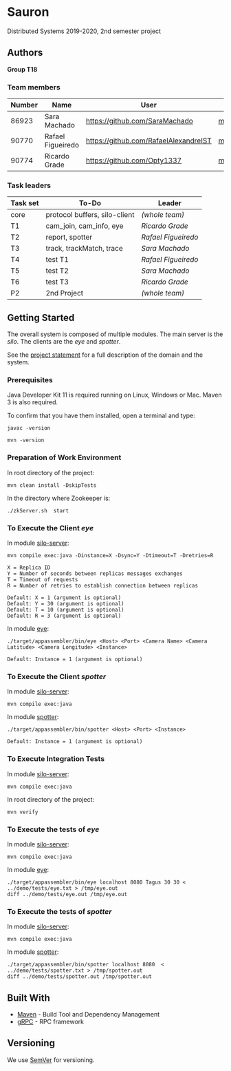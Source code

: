 # Sauron

Distributed Systems 2019-2020, 2nd semester project

## Authors
**Group T18**

### Team members
| Number | Name | User | Email |
|--------|-------------------|-----------------------------------------|-----------------------------------------------------------------|
| 86923  | Sara Machado      | <https://github.com/SaraMachado>        | <mailto:sara.f.machado@tecnico.ulisboa.pt>                      |
| 90770  | Rafael Figueiredo | <https://github.com/RafaelAlexandreIST> | <mailto:rafael.alexandre.roberto.figueiredo@tecnico.ulisboa.pt> |
| 90774  | Ricardo Grade     | <https://github.com/Opty1337>           | <mailto:ricardo.grade@tecnico.ulisboa.pt>                       |

### Task leaders
| Task set | To-Do | Leader |
| ---------|-------------------------------| --------------------|
| core     | protocol buffers, silo-client | _(whole team)_      |
| T1       | cam_join, cam_info, eye       | _Ricardo Grade_     |
| T2       | report, spotter               | _Rafael Figueiredo_ |
| T3       | track, trackMatch, trace      | _Sara Machado_      |
| T4       | test T1                       | _Rafael Figueiredo_ |
| T5       | test T2                       | _Sara Machado_      |
| T6       | test T3                       | _Ricardo Grade_     |
| P2       | 2nd Project                   | _(whole team)_      |

## Getting Started

The overall system is composed of multiple modules.
The main server is the _silo_.
The clients are the _eye_ and _spotter_.

See the [project statement](https://github.com/Opty-Forks/Sauron) for a full description of the domain and the system.

### Prerequisites

Java Developer Kit 11 is required running on Linux, Windows or Mac.
Maven 3 is also required.

To confirm that you have them installed, open a terminal and type:

```
javac -version

mvn -version
```

### Preparation of Work Environment
In root directory of the project:
```
mvn clean install -DskipTests
```

In the directory where Zookeeper is:
```
./zkServer.sh  start
```

### To Execute the Client *eye*
In module [silo-server](silo-server/):
```
mvn compile exec:java -Dinstance=X -Dsync=Y -Dtimeout=T -Dretries=R

X = Replica ID
Y = Number of seconds between replicas messages exchanges
T = Timeout of requests
R = Number of retries to establish connection between replicas

Default: X = 1 (argument is optional)
Default: Y = 30 (argument is optional)
Default: T = 10 (argument is optional)
Default: R = 3 (argument is optional)
```
In module [eye](eye/):
```
./target/appassembler/bin/eye <Host> <Port> <Camera Name> <Camera Latitude> <Camera Longitude> <Instance>

Default: Instance = 1 (argument is optional)
```

### To Execute the Client *spotter*
In module [silo-server](silo-server/):
```
mvn compile exec:java
```
In module [spotter](spotter/):
```
./target/appassembler/bin/spotter <Host> <Port> <Instance>

Default: Instance = 1 (argument is optional)
```

### To Execute Integration Tests
In module [silo-server](silo-server/):
```
mvn compile exec:java
```
In root directory of the project:
```
mvn verify
```

### To Execute the tests of *eye*
In module [silo-server](silo-server/):
```
mvn compile exec:java
```
In module [eye](eye/):
```
./target/appassembler/bin/eye localhost 8080 Tagus 30 30 < ../demo/tests/eye.txt > /tmp/eye.out
diff ../demo/tests/eye.out /tmp/eye.out
```

### To Execute the tests of *spotter*
In module [silo-server](silo-server/):
```
mvn compile exec:java
```
In module [spotter](spotter/):
```
./target/appassembler/bin/spotter localhost 8080  < ../demo/tests/spotter.txt > /tmp/spotter.out
diff ../demo/tests/spotter.out /tmp/spotter.out
```

## Built With
* [Maven](https://maven.apache.org/) - Build Tool and Dependency Management
* [gRPC](https://grpc.io/) - RPC framework

## Versioning
We use [SemVer](http://semver.org/) for versioning. 
